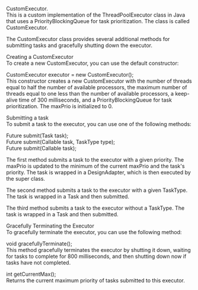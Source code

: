 CustomExecutor.<br />
This is a custom implementation of the ThreadPoolExecutor class in Java that uses a PriorityBlockingQueue for task prioritization. The class is called CustomExecutor.<br />

The CustomExecutor class provides several additional methods for submitting tasks and gracefully shutting down the executor.<br />

Creating a CustomExecutor<br />
To create a new CustomExecutor, you can use the default constructor:<br />

CustomExecutor executor = new CustomExecutor();<br />
This constructor creates a new CustomExecutor with the number of threads equal to half the number of available processors, the maximum number of threads equal to one less than the number of available processors, a keep-alive time of 300 milliseconds, and a PriorityBlockingQueue for task prioritization. The maxPrio is initialized to 0.<br />

Submitting a task<br />
To submit a task to the executor, you can use one of the following methods:<br />

Future<T> submit(Task<T> task);<br />
Future<V> submit(Callable<V> task, TaskType type);<br />
Future<V> submit(Callable<V> task);<br />

The first method submits a task to the executor with a given priority. The maxPrio is updated to the minimum of the current maxPrio and the task's priority. The task is wrapped in a DesignAdapter, which is then executed by the super class.<br />

The second method submits a task to the executor with a given TaskType. The task is wrapped in a Task and then submitted.<br />

The third method submits a task to the executor without a TaskType. The task is wrapped in a Task and then submitted.<br />

Gracefully Terminating the Executor<br />
To gracefully terminate the executor, you can use the following method:<br />

void gracefullyTerminate();<br />
This method gracefully terminates the executor by shutting it down, waiting for tasks to complete for 800 milliseconds, and then shutting down now if tasks have not completed.<br />

int getCurrentMax();<br /> Returns the current maximum priority of tasks submitted to this executor.<br />





